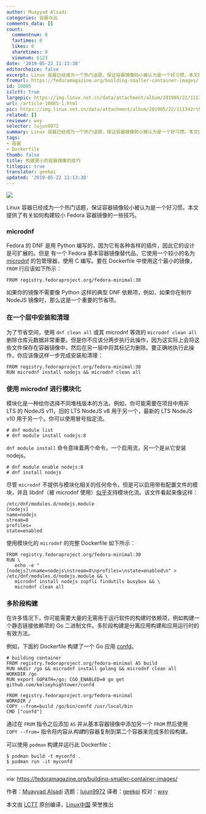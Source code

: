 ```yaml
---
author: Muayyad Alsadi
categories: 容器与云
comments_data: []
count:
  commentnum: 0
  favtimes: 0
  likes: 0
  sharetimes: 0
  viewnum: 6123
date: '2019-05-22 11:13:38'
editorchoice: false
excerpt: Linux 容器已经成为一个热门话题，保证容器镜像较小被认为是一个好习惯。本文提供了有关如何构建较小 Fedora 容器镜像的一些技巧。
fromurl: https://fedoramagazine.org/building-smaller-container-images/
id: 10885
islctt: true
largepic: https://img.linux.net.cn/data/attachment/album/201905/22/111342rthd3dh2d0ps4d2d.jpg
url: /article-10885-1.html
pic: https://img.linux.net.cn/data/attachment/album/201905/22/111342rthd3dh2d0ps4d2d.jpg.thumb.jpg
related: []
reviewer: wxy
selector: lujun9972
summary: Linux 容器已经成为一个热门话题，保证容器镜像较小被认为是一个好习惯。本文提供了有关如何构建较小 Fedora 容器镜像的一些技巧。
tags:
- 容器
- Dockerfile
thumb: false
title: 构建更小的容器镜像的技巧
titlepic: true
translator: geekpi
updated: '2019-05-22 11:13:38'
---
```


![](/data/attachment/album/201905/22/111342rthd3dh2d0ps4d2d.jpg)


Linux 容器已经成为一个热门话题，保证容器镜像较小被认为是一个好习惯。本文提供了有关如何构建较小 Fedora 容器镜像的一些技巧。


### microdnf


Fedora 的 DNF 是用 Python 编写的，因为它有各种各样的插件，因此它的设计是可扩展的。但是 有一个 Fedora 基本容器镜像替代品，它使用一个较小的名为 [microdnf](https://github.com/rpm-software-management/microdnf) 的包管理器，使用 C 编写。要在 Dockerfile 中使用这个最小的镜像，`FROM` 行应该如下所示：



```
FROM registry.fedoraproject.org/fedora-minimal:30
```

如果你的镜像不需要像 Python 这样的典型 DNF 依赖项，例如，如果你在制作 NodeJS 镜像时，那么这是一个重要的节省项。


### 在一个层中安装和清理


为了节省空间，使用 `dnf clean all` 或其 microdnf 等效的 `microdnf clean all` 删除仓库元数据非常重要。但是你不应该分两步执行此操作，因为这实际上会将这些文件保存在容器镜像中，然后在另一层中将其标记为删除。要正确地执行此操作，你应该像这样一步完成安装和清理：



```
FROM registry.fedoraproject.org/fedora-minimal:30
RUN microdnf install nodejs && microdnf clean all
```

### 使用 microdnf 进行模块化


模块化是一种给你选择不同堆栈版本的方法。例如，你可能需要在项目中用非 LTS 的 NodeJS v11，旧的 LTS NodeJS v8 用于另一个，最新的 LTS NodeJS v10 用于另一个。你可以使用冒号指定流。



```
# dnf module list
# dnf module install nodejs:8
```

`dnf module install` 命令意味着两个命令，一个启用流，另一个是从它安装 nodejs。



```
# dnf module enable nodejs:8
# dnf install nodejs
```

尽管 `microdnf` 不提供与模块化相关的任何命令，但是可以启用带有配置文件的模块，并且 libdnf（被 microdnf 使用）[似乎](https://bugzilla.redhat.com/show_bug.cgi?id=1575626)支持模块化流。该文件看起来像这样：



```
/etc/dnf/modules.d/nodejs.module
[nodejs]
name=nodejs
stream=8
profiles=
state=enabled
```

使用模块化的 `microdnf` 的完整 Dockerfile 如下所示：



```
FROM registry.fedoraproject.org/fedora-minimal:30
RUN \
   echo -e "[nodejs]\nname=nodejs\nstream=8\nprofiles=\nstate=enabled\n" > /etc/dnf/modules.d/nodejs.module && \
   microdnf install nodejs zopfli findutils busybox && \
   microdnf clean all
```

### 多阶段构建


在许多情况下，你可能需要大量的无需用于运行软件的构建时依赖项，例如构建一个静态链接依赖项的 Go 二进制文件。多阶段构建是分离应用构建和应用运行时的有效方法。


例如，下面的 Dockerfile 构建了一个 Go 应用 [confd](https://github.com/kelseyhightower/confd)。



```
# building container
FROM registry.fedoraproject.org/fedora-minimal AS build
RUN mkdir /go && microdnf install golang && microdnf clean all
WORKDIR /go
RUN export GOPATH=/go; CGO_ENABLED=0 go get github.com/kelseyhightower/confd

FROM registry.fedoraproject.org/fedora-minimal
WORKDIR /
COPY --from=build /go/bin/confd /usr/local/bin
CMD ["confd"]
```

通过在 `FROM` 指令之后添加 `AS` 并从基本容器镜像中添加另一个 `FROM` 然后使用 `COPY --from=` 指令将内容从*构建*的容器复制到第二个容器来完成多阶段构建。


可以使用 `podman` 构建并运行此 Dockerfile：



```
$ podman build -t myconfd .
$ podman run -it myconfd
```



---


via: <https://fedoramagazine.org/building-smaller-container-images/>


作者：[Muayyad Alsadi](https://fedoramagazine.org/author/alsadi/) 选题：[lujun9972](https://github.com/lujun9972) 译者：[geekpi](https://github.com/geekpi) 校对：[wxy](https://github.com/wxy)


本文由 [LCTT](https://github.com/LCTT/TranslateProject) 原创编译，[Linux中国](https://linux.cn/) 荣誉推出